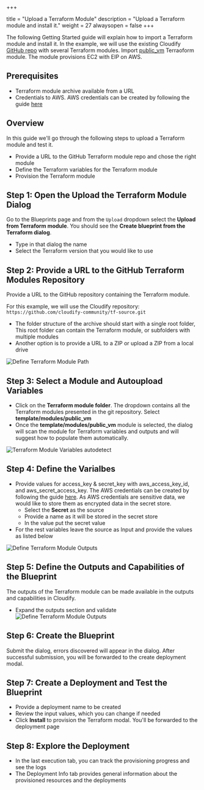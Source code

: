 +++

title = "Upload a Terraform Module"
description = "Upload a Terraform module and install it."
weight = 27
alwaysopen = false
+++

The following Getting Started guide will explain how to import a Terraform module and install it. In the example, we will use the existing Cloudify [GitHub repo](https://github.com/cloudify-community/tf-source) with several Terraform modules. Import [public_vm](https://github.com/cloudify-community/tf-source/tree/main/template/modules/public_vm) Terraoform module. The module provisions EC2 with EIP on AWS.

## Prerequisites
* Terraform module archive available from a URL
* Credentials to AWS. AWS credentials can be created by following the guide [here](https://docs.aws.amazon.com/IAM/latest/UserGuide/id_credentials_access-keys.html#Using_CreateAccessKey)


## Overview
In this guide we'll go through the following steps to upload a Terraform module and test it.

* Provide a URL to the GitHub Terraform module repo and chose the right module
* Define the Terraform variables for the Terraform module
* Provision the Terraform module


## Step 1: Open the Upload the Terraform Module Dialog
Go to the Blueprints page and from the `Upload` dropdown select the **Upload from Terraform module**.
You should see the **Create blueprint from the Terraform dialog**.

* Type in that dialog the name
* Select the Terraform version that you would like to use

## Step 2: Provide a URL to the GitHub Terraform Modules Repository
Provide a URL to the GitHub repository containing the Terraform module.

For this example, we will use the Cloudify repository: `https://github.com/cloudify-community/tf-source.git`

* The folder structure of the archive should start with a single root folder, This root folder can contain the Terraform module, or subfolders with multiple modules
* Another option is to provide a URL to a ZIP or upload a ZIP from a local drive

![Define Terraform Module Path]( /images/trial_getting_started/tf/Tf_Path.png )


## Step 3: Select a Module and Autoupload Variables
* Click on the **Terraform module folder**. The dropdown contains all the Terraform modules presented in the git repository. Select **template/modules/public_vm**
* Once the **template/modules/public_vm** module is selected, the dialog will scan the module for Terraform variables and outputs and will suggest how to populate them automatically.


![Terraform Module Variables autodetect]( /images/trial_getting_started/tf/TF_Varialbes_Autoupload.png )

## Step 4: Define the Varialbes
* Provide values for access_key & secret_key with aws_access_key_id, and aws_secret_access_key. The AWS credentials can be created by following the guide [here](https://docs.aws.amazon.com/IAM/latest/UserGuide/id_credentials_access-keys.html#Using_CreateAccessKey). As AWS credentials are sensitive data, we would like to store them as encrypted data in the secret store. 
  * Select the **Secret** as the source 
  * Provide a name as it will be stored in the secret store
  * In the value put the secret value
* For the rest variables leave the source as Input and provide the values as listed below

![Define Terraform Module Outputs]( /images/trial_getting_started/tf/Variables.png )


## Step 5: Define the Outputs and Capabilities of the Blueprint
The outputs of the Terraform module can be made available in the outputs and capabilities in Cloudify.

* Expand the outputs section and validate
![Define Terraform Module Outputs]( /images/trial_getting_started/tf/Outputs.png )


## Step 6: Create the Blueprint
Submit the dialog, errors discovered will appear in the dialog. After successful submission, you will be forwarded to the create deployment modal.

## Step 7: Create a Deployment and Test the Blueprint
* Provide a deployment name to be created
* Review the input values, which you can change if needed
* Click **Install** to provision the Terraform modal. You'll be forwarded to the deployment page

## Step 8: Explore the Deployment
* In the last execution tab, you can track the provisioning progress and see the logs
* The Deployment Info tab provides general information about the provisioned resources and the deployments
